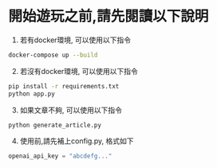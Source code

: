 # 開始遊玩之前,請先閱讀以下說明


1. 若有docker環境, 可以使用以下指令

```bash
docker-compose up --build   
```

2. 若沒有docker環境, 可以使用以下指令

```bash
pip install -r requirements.txt
python app.py
```

3. 如果文章不夠, 可以使用以下指令

```bash
python generate_article.py
```


4. 使用前,請先補上config.py, 格式如下

```config.py
openai_api_key = "abcdefg..."

```
